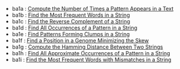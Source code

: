 - ba1a : [Compute the Number of Times a Pattern Appears in a Text](http://rosalind.info/problems/ba1a/)
- ba1b : [Find the Most Frequent Words in a String](http://rosalind.info/problems/ba1b/)
- ba1c : [Find the Reverse Complement of a String](http://rosalind.info/problems/ba1c/)
- ba1d : [Find All Occurrences of a Pattern in a String](http://rosalind.info/problems/ba1d/)
- ba1e : [Find Patterns Forming Clumps in a String](http://rosalind.info/problems/ba1e/)
- ba1f : [Find a Position in a Genome Minimizing the Skew](http://rosalind.info/problems/ba1f/)
- ba1g : [Compute the Hamming Distance Between Two Strings](http://rosalind.info/problems/ba1g/)
- ba1h : [Find All Approximate Occurrences of a Pattern in a String](http://rosalind.info/problems/ba1h/)
- ba1i : [Find the Most Frequent Words with Mismatches in a String](http://rosalind.info/problems/ba1i/)
